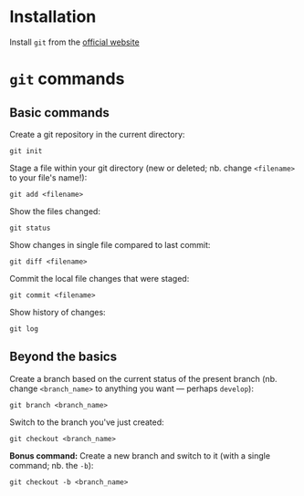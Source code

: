 # Installation

Install `git` from the [official website](https://git-scm.com)

# `git` commands

## Basic commands

Create a git repository in the current directory:

    git init

Stage a file within your git directory (new or deleted; nb. change `<filename>` to your file's name!):

    git add <filename>

Show the files changed:

    git status

Show changes in single file compared to last commit:

    git diff <filename>

Commit the local file changes that were staged:

    git commit <filename>

Show history of changes:

    git log

## Beyond the basics

Create a branch based on the current status of the present branch (nb. change `<branch_name>` to anything you want — perhaps `develop`):

    git branch <branch_name>

Switch to the branch you've just created:

    git checkout <branch_name>

**Bonus command:** Create a new branch and switch to it (with a single command; nb. the `-b`):

    git checkout -b <branch_name>
